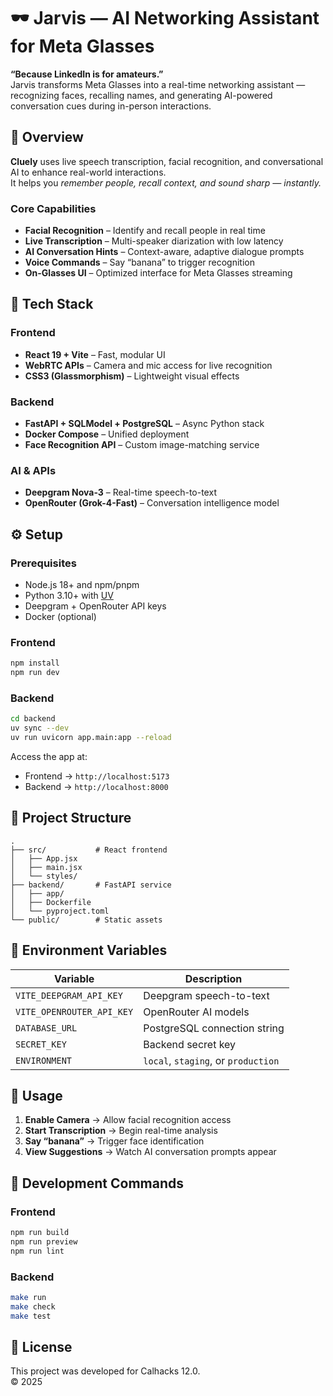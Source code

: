 # 🕶️ Jarvis — AI Networking Assistant for Meta Glasses  

 **“Because LinkedIn is for amateurs.”**  
Jarvis transforms Meta Glasses into a real-time networking assistant — recognizing faces, recalling names, and generating AI-powered conversation cues during in-person interactions.


## 🚀 Overview  

**Cluely** uses live speech transcription, facial recognition, and conversational AI to enhance real-world interactions.  
It helps you *remember people, recall context, and sound sharp — instantly.*

### Core Capabilities  
- **Facial Recognition** – Identify and recall people in real time  
- **Live Transcription** – Multi-speaker diarization with low latency  
- **AI Conversation Hints** – Context-aware, adaptive dialogue prompts  
- **Voice Commands** – Say “banana” to trigger recognition  
- **On-Glasses UI** – Optimized interface for Meta Glasses streaming  

 

## 🧠 Tech Stack  

### Frontend  
- **React 19 + Vite** – Fast, modular UI  
- **WebRTC APIs** – Camera and mic access for live recognition  
- **CSS3 (Glassmorphism)** – Lightweight visual effects  

### Backend  
- **FastAPI + SQLModel + PostgreSQL** – Async Python stack  
- **Docker Compose** – Unified deployment  
- **Face Recognition API** – Custom image-matching service  

### AI & APIs  
- **Deepgram Nova-3** – Real-time speech-to-text  
- **OpenRouter (Grok-4-Fast)** – Conversation intelligence model  

 

## ⚙️ Setup  

### Prerequisites  
- Node.js 18+ and npm/pnpm  
- Python 3.10+ with [UV](https://docs.astral.sh/uv)  
- Deepgram + OpenRouter API keys  
- Docker (optional)  

### Frontend  
```bash
npm install
npm run dev
```

### Backend  
```bash
cd backend
uv sync --dev
uv run uvicorn app.main:app --reload
```

Access the app at:  
- Frontend → `http://localhost:5173`  
- Backend → `http://localhost:8000`  

 

## 📂 Project Structure  

```
.
├── src/           # React frontend
│   ├── App.jsx
│   ├── main.jsx
│   └── styles/
├── backend/       # FastAPI service
│   ├── app/
│   ├── Dockerfile
│   └── pyproject.toml
└── public/        # Static assets
```

 

## 🔑 Environment Variables  

| Variable | Description |
|   --|    -|
| `VITE_DEEPGRAM_API_KEY` | Deepgram speech-to-text |
| `VITE_OPENROUTER_API_KEY` | OpenRouter AI models |
| `DATABASE_URL` | PostgreSQL connection string |
| `SECRET_KEY` | Backend secret key |
| `ENVIRONMENT` | `local`, `staging`, or `production` |

 

## 🧩 Usage  

1. **Enable Camera** → Allow facial recognition access  
2. **Start Transcription** → Begin real-time analysis  
3. **Say “banana”** → Trigger face identification  
4. **View Suggestions** → Watch AI conversation prompts appear  

 

## 🧪 Development Commands  

### Frontend  
```bash
npm run build
npm run preview
npm run lint
```

### Backend  
```bash
make run
make check
make test
```

 

## 🧾 License  

This project was developed for Calhacks 12.0.  
© 2025
